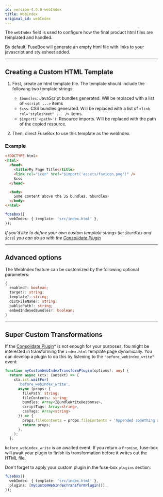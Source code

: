 ```yaml
---
id: version-4.0.0-webIndex
title: WebIndex
original_id: webIndex
---
```


The `webIndex` field is used to configure how the final product html files are templated and handled.

By default, FuseBox will generate an empty html file with links to your javascript and stylesheet added.

---

## Creating a Custom HTML Template

1. First, create an html template file. The template should include the following two template strings:

   - `$bundles`: JavaScript bundles generated. Will be replaced with a list of `<script ...>` items
   - `$css`: CSS bundles generated. Will be replaced with a list of `<link rel="stylesheet" ... />` items.
   - `$import('<path>')`: Resource imports. Will be replaced with the path of the copied resource.

2. Then, direct FuseBox to use this template as the webIndex.

### Example

```html
<!DOCTYPE html>
<html>
  <head>
    <title>My Page Title</title>
    <link rel="icon" href="$import('assets/favicon.png')" />
    $css
  </head>

  <body>
    Some content above the JS bundles. $bundles
  </body>
</html>
```

```ts
fusebox({
  webIndex: { template: 'src/index.html' },
});
```

_If you'd like to define your own custom template strings (ie: `$bundles` and `$css`) you can do so with the
[Consolidate Plugin](./plugins/pluniConsolidate)_

---

## Advanced options

The WebIndex feature can be customized by the following optional parameters:

```ts
{
  enabled?: boolean;
  target?: string;
  template?: string;
  distFileName?: string;
  publicPath?: string;
  embedIndexedBundles?: boolean;
}
```

---

## Super Custom Transformations

If the [Consolidate Plugin](./plugins/pluniConsolidate)\* is not enough for your purposes, fou might be interested in
transforming the `index.html` template page dynamically. You can develop a plugin to do this by listening to the
`"before_webindex_write"` event:

```ts
function myCustomWebIndexTransformPlugin(options?: any) {
  return async (ctx: Context) => {
    ctx.ict.waitFor(
      'before_webindex_write',
      async (props: {
        filePath: string;
        fileContents: string;
        bundles: Array<IBundleWriteResponse>,
        scriptTags: Array<string>,
        cssTags: Array<string>
      }) => {
        props.fileContents = props.fileContents + 'Appended something after </html>'.
        return props;
      },
    );
  };
```

`before_webindex_write` is an awaited event. If you return a `Promise`, fuse-box will await your plugin to finish its
transformation before it writes out the HTML file.

Don't forget to apply your custom plugin in the fuse-box `plugins` section:

```ts
fusebox({
  webIndex: { template: 'src/index.html' },
  plugins: [myCustomWebIndexTransformPlugin()],
});
```
